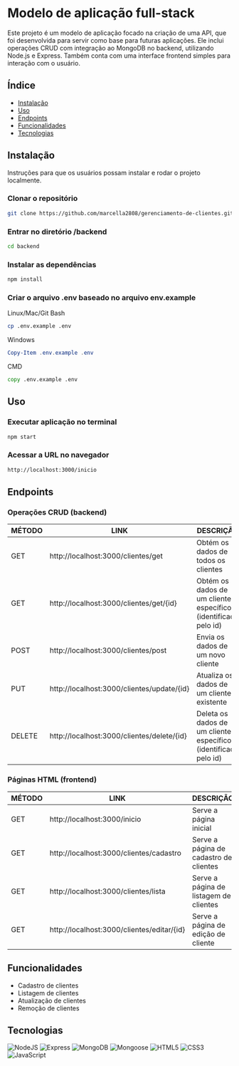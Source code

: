 # Modelo de aplicação full-stack

Este projeto é um modelo de aplicação focado na criação de uma API, que foi desenvolvida para servir como base para futuras aplicações. Ele inclui operações CRUD com integração ao MongoDB no backend, utilizando Node.js e Express. Também conta com uma interface frontend simples para interação com o usuário.

## Índice

- [Instalação](#instalação)
- [Uso](#uso)
- [Endpoints](#endpoints)
- [Funcionalidades](#funcionalidades)
- [Tecnologias](#tecnologias)
  
## Instalação

Instruções para que os usuários possam instalar e rodar o projeto localmente.

### Clonar o repositório
```bash
git clone https://github.com/marcella2808/gerenciamento-de-clientes.git
```
### Entrar no diretório /backend
```bash
cd backend
```
### Instalar as dependências
```bash
npm install
```
### Criar o arquivo .env baseado no arquivo env.example
Linux/Mac/Git Bash
```bash
cp .env.example .env
```
Windows
```powershell
Copy-Item .env.example .env
```
CMD
```cmd
copy .env.example .env
```
## Uso
### Executar aplicação no terminal
```bash
npm start
```
### Acessar a URL no navegador
```txt
http://localhost:3000/inicio
```
## Endpoints

### Operações CRUD (backend)
| MÉTODO | LINK | DESCRIÇÃO |
|-----|------|-----------|
| GET | http://localhost:3000/clientes/get | Obtém os dados de todos os clientes  |
| GET | http://localhost:3000/clientes/get/{id} | Obtém os dados de um cliente específico (identificado pelo id) |
| POST| http://localhost:3000/clientes/post | Envia os dados de um novo cliente |
| PUT| http://localhost:3000/clientes/update/{id} | Atualiza os dados de um cliente existente |
| DELETE | http://localhost:3000/clientes/delete/{id} | Deleta os dados de um cliente específico (identificado pelo id) |

### Páginas HTML (frontend)
| MÉTODO | LINK                                          | DESCRIÇÃO                                   |
|--------|----------------------------------------------|---------------------------------------------|
| GET    | http://localhost:3000/inicio     | Serve a página inicial      |
| GET    | http://localhost:3000/clientes/cadastro     | Serve a página de cadastro de clientes      |
| GET    | http://localhost:3000/clientes/lista        | Serve a página de listagem de clientes      |
| GET    | http://localhost:3000/clientes/editar/{id}  | Serve a página de edição de cliente         |


## Funcionalidades
- Cadastro de clientes
- Listagem de clientes
- Atualização de clientes
- Remoção de clientes

## Tecnologias
![NodeJS](https://img.shields.io/badge/node.js-6DA55F?style=for-the-badge&logo=node.js&logoColor=white)
![Express](https://img.shields.io/badge/express.js-%23404d59.svg?style=for-the-badge&logo=express&logoColor=%2361DAFB)
![MongoDB](https://img.shields.io/badge/MongoDB-%234ea94b.svg?style=for-the-badge&logo=mongodb&logoColor=white)
![Mongoose](https://img.shields.io/badge/mongoose-%2300f.svg?style=for-the-badge&logo=mongoose&logoColor=white)
![HTML5](https://img.shields.io/badge/HTML5-E34F26?style=for-the-badge&logo=html5&logoColor=white)
![CSS3](https://img.shields.io/badge/CSS3-1572B6?style=for-the-badge&logo=css3&logoColor=white)
![JavaScript](https://img.shields.io/badge/JavaScript-F7DF1E?style=for-the-badge&logo=javascript&logoColor=black)
